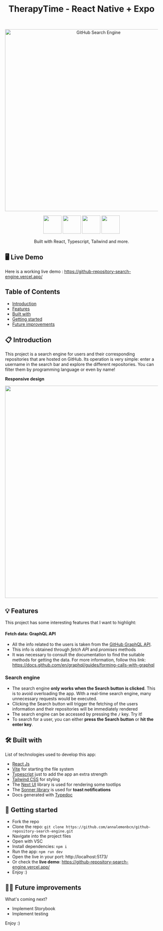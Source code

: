 <h1 align="center">TherapyTime - React Native + Expo</h1> <br>
<p align="center">
  <img alt="GitHub Search Engine" title="anna esteve therapy time react native" src="https://firebasestorage.googleapis.com/v0/b/lemoninfilm.appspot.com/o/github_desktop.jpg?alt=media&token=7beb7df6-7b75-4892-9a36-583ba143607c" width="600">
</p>

<div align="center">
  <img src="https://www.svgrepo.com/show/327388/logo-react.svg" width="60" height="60">
  <img src="https://www.svgrepo.com/show/374146/typescript-official.svg" width="60" height="60">
  <img src="https://www.svgrepo.com/show/354430/tailwindcss.svg" width="60" height="60">
  <img src="https://www.svgrepo.com/show/353834/graphql.svg" width="60" height="60">
</div>
<p align="center"> Built with React, Typescript, Tailwind and more.</p>

## 🖥️ Live Demo

Here is a working live demo : https://github-repository-search-engine.vercel.app/

## Table of Contents

- [Introduction](#introduction)
- [Features](#features)
- [Built with](#built-with)
- [Getting started](#getting-started)
- [Future improvements](#future-improvements)

<!-- END doctoc generated TOC please keep comment here to allow auto update -->

<a name="introduction"></a>

## 📋 Introduction

This project is a search engine for users and their corresponding repositories that are hosted on GitHub.
Its operation is very simple: enter a username in the search bar and explore the different repositories. You can filter them by programming language or even by name!

**Responsive design**

<p align="center">
  <img src = "https://firebasestorage.googleapis.com/v0/b/lemoninfilm.appspot.com/o/github_mobile.jpg?alt=media&token=e6e73b78-70c3-4d62-8726-ed3cc8132658" width=700>
</p>

<a name="features"></a>

## 💡 Features

This project has some interesting features that I want to highlight:

#### Fetch data: GraphQL API

- All the info related to the users is taken from the <a href="https://docs.github.com/en/graphql">GitHub GraphQL API</a>.
- This info is obtained through _fetch API_ and _promises_ methods
- It was necessary to consult the documentation to find the suitable methods for getting the data. For more information, follow this link:
  https://docs.github.com/en/graphql/guides/forming-calls-with-graphql

### Search engine

- The search engine **only works when the Search button is clicked**. This is to avoid overloading the app. With a real-time search engine, many unnecessary requests would be executed. 
- Clicking the Search button will trigger the fetching of the users information and their repositories will be immediately rendered
- The search engine can be accessed by pressing the **`/`** key. Try it!
- To search for a user, you can either **press the Search button** or **hit the enter key**.


<a name="built-with"></a>

## 🛠️ Built with

List of technologies used to develop this app:

- <a href="https://react.dev/">React Js</a>
- <a href="https://vitejs.dev/">Vite</a> for starting the file system
- <a href="https://www.typescriptlang.org/">Typescript</a> just to add the app an extra strength 
- <a href="https://tailwindcss.com/">Tailwind CSS</a> for styling
- The <a href="https://nextui.org/">Next UI</a> library is used for rendering some tootlips
- The <a href="https://sonner.emilkowal.ski/">Sonner library</a> is used for **toast notifications**
- Docs generated with <a href="https://typedoc.org/">Typedoc</a>


<a name="getting-started"></a>

## 🔨 Getting started

- Fork the repo
- Clone the repo: `git clone https://github.com/annalemonbcn/github-repository-search-engine.git`
- Navigate into the project files
- Open with VSC
- Install dependencies: `npm i`
- Run the app: `npm run dev`
- Open the live in your port: http://localhost:5173/
- Or check the **live demo**: https://github-repository-search-engine.vercel.app/
- Enjoy :)

<a name="final-conclusions"></a>

## 🙏🏻 Future improvements

What's coming next?
- Implement Storybook
- Implement testing

Enjoy :)
